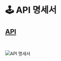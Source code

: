 # 🕹 API 명세서
## [API](https://blushing-friend-fae.notion.site/API-84eacb82e6614561a3456764761e8fe1)

</br>

![API 명세서](/uploads/d8ec5ad1ae080560cdf2e448a2fd7a7f/screencapture-notion-so-API-84eacb82e6614561a3456764761e8fe1-2023-02-17-02_56_11.png)
